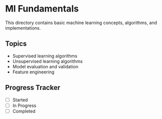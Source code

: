 # Ml Fundamentals
This directory contains basic machine learning concepts, algorithms, and implementations.

## Topics
- Supervised learning algorithms
- Unsupervised learning algorithms
- Model evaluation and validation
- Feature engineering

## Progress Tracker
- [ ] Started
- [ ] In Progress
- [ ] Completed
